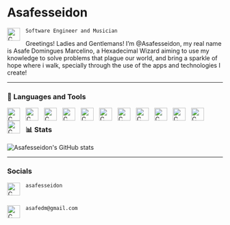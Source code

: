 # Asafesseidon 
<img align="left" alt="C" width="30px" style="padding-right:10px;" src="https://www.svgrepo.com/show/493161/white-hacker-male.svg" />


`Software Engineer and Musician`

Greetings! Ladies and Gentlemans! I’m @Asafesseidon, my real name is Asafe Domingues Marcelino, a Hexadecimal Wizard aiming to use my knowledge to solve problems that plague our world, and bring a sparkle of hope where i walk, specially through the use of the apps and technologies I create! 

--- 
### 🧰 Languages and Tools

<img align="left" alt="C" width="30px" style="padding-right:10px;" src="https://cdn.jsdelivr.net/gh/devicons/devicon@latest/icons/c/c-original.svg" />

<img align="left" alt="C" width="30px" style="padding-right:10px;" src="https://cdn.jsdelivr.net/gh/devicons/devicon@latest/icons/csharp/csharp-original.svg" />

<img align="left" alt="C" width="30px" style="padding-right:10px;" src="https://cdn.jsdelivr.net/gh/devicons/devicon@latest/icons/python/python-original.svg" />

<img align="left" alt="C" width="30px" style="padding-right:10px;" src="https://cdn.jsdelivr.net/gh/devicons/devicon@latest/icons/nodejs/nodejs-original.svg" />

<img align="left" alt="C" width="30px" style="padding-right:10px;" src="https://cdn.jsdelivr.net/gh/devicons/devicon@latest/icons/express/express-original.svg" />
 
<img align="left" alt="C" width="30px" style="padding-right:10px;" src="https://cdn.jsdelivr.net/gh/devicons/devicon@latest/icons/html5/html5-original.svg" />

<img align="left" alt="C" width="30px" style="padding-right:10px;" src="https://cdn.jsdelivr.net/gh/devicons/devicon@latest/icons/css3/css3-original.svg" />


<img align="left" alt="C" width="30px" style="padding-right:10px;" src="https://cdn.jsdelivr.net/gh/devicons/devicon@latest/icons/javascript/javascript-original.svg" />

<img align="left" alt="C" width="30px" style="padding-right:10px;" src="https://cdn.jsdelivr.net/gh/devicons/devicon@latest/icons/typescript/typescript-original.svg" />

<img align="left" alt="C" width="30px" style="padding-right:10px;" src="https://cdn.jsdelivr.net/gh/devicons/devicon@latest/icons/svelte/svelte-original.svg" />

<img align="left" alt="C" width="30px" style="padding-right:10px;" src="https://cdn.jsdelivr.net/gh/devicons/devicon@latest/icons/tailwindcss/tailwindcss-original.svg" />

<img align="left" alt="C" width="30px" style="padding-right:10px;" src="https://cdn.jsdelivr.net/gh/devicons/devicon@latest/icons/postgresql/postgresql-original.svg" />
<br />


### 📊 Stats

![Asafesseidon's GitHub stats](https://github-readme-stats.vercel.app/api?username=asafesseidon&theme=algolia_icons=true)

---
 ### Socials

<img align="left" alt="C" width="30px" style="padding-right:10px;" src="https://www.svgrepo.com/show/452188/discord.svg"> `asafesseidon`
#
<img align="left" alt="C" width="30px" style="padding-right:10px;" src="https://www.svgrepo.com/show/452213/gmail.svg" href="mailto:asafedm@gmail.com"> `asafedm@gmail.com`

<!---
Asafesseidon/Asafesseidon is a ✨ special ✨ repository because its `README.md` (this file) appears on your GitHub profile.
You can click the Preview link to take a look at your changes.
--->
